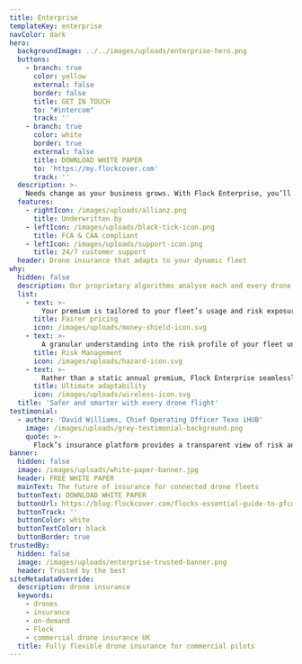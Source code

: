 ```yaml
---
title: Enterprise
templateKey: enterprise
navColor: dark
hero:
  backgroundImage: ../../images/uploads/enterprise-hero.png
  buttons:
    - branch: true
      color: yellow
      external: false
      border: false
      title: GET IN TOUCH
      to: "#intercom"
      track: ''
    - branch: true
      color: white
      border: true
      external: false
      title: DOWNLOAD WHITE PAPER
      to: 'https://my.flockcover.com'
      track: ''
  description: >-
    Needs change as your business grows. With Flock Enterprise, you’ll receive insurance that evolves with drone fleet, along with risk intelligence insights that help you fly safer.
  features:
    - rightIcon: /images/uploads/allianz.png
      title: Underwritten by
    - leftIcon: /images/uploads/black-tick-icon.png
      title: FCA & CAA compliant
    - leftIcon: /images/uploads/support-icon.png
      title: 24/7 customer support
  header: Drone insurance that adapts to your dynamic fleet
why:
  hidden: false
  description: Our proprietary algorithms analyse each and every drone flight to unlock usage-based insurance that rewards safe fleets.
  list:
    - text: >-
        Your premium is tailored to your fleet’s usage and risk exposure, with safer flights rewarded with lower prices. Transparency such as this ensures you have the ultimate control over the price of your insurance.
      title: Fairer pricing
      icon: /images/uploads/money-shield-icon.svg  
    - text: >-
        A granular understanding into the risk profile of your fleet unlocks actionable insights that combine to improve the overall safety of your organisation, and the likelihood of claims.
      title: Risk Management
      icon: /images/uploads/hazard-icon.svg       
    - text: >-
        Rather than a static annual premium, Flock Enterprise seamlessly evolves with your dynamic drone fleet. Add new equipment, or change liability limits as and when you need, with no additional fees.
      title: Ultimate adaptability
      icon: /images/uploads/wireless-icon.svg  
  title: 'Safer and smarter with every drone flight'
testimonial:
  - author: 'David Williams, Chief Operating Officer Texo iHUB'
    image: /images/uploads/grey-testimonial-background.png
    quote: >-
      Flock’s insurance platform provides a transparent view of risk and pricing; we can now understand where exactly we are incurring insurance costs on a per-flight, per-drone and per-pilot basis.
banner:
  hidden: false
  image: /images/uploads/white-paper-banner.jpg
  header: FREE WHITE PAPER
  mainText: The future of insurance for connected drone fleets
  buttonText: DOWNLOAD WHITE PAPER
  buttonUrl: https://blog.flockcover.com/flocks-essential-guide-to-pfco-renewals-dac39542e16a
  buttonTrack: ''
  buttonColor: white
  buttonTextColor: black
  buttonBorder: true
trustedBy:
  hidden: false
  image: /images/uploads/enterprise-trusted-banner.png
  header: Trusted by the best
siteMetadataOverride:
  description: drone insurance
  keywords:
    - drones
    - insurance
    - on-demand
    - Flock
    - commercial drone insurance UK
  title: Fully flexible drone insurance for commercial pilots
---
```


